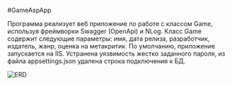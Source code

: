 #GameAspApp

Программа реализует веб приложение по работе с классом Game, используя фреймворки Swagger (OpenApi) и NLog. 
Класс Game содержит следующие параметры: имя, дата релиза, разработчик, издатель, жанр, оценка на метакритик. 
По умолчанию, приложение запускается на IIS. 
Устранена уязвимость жестко заданного пароля, из файла appsettings.json удалена строка подключения к БД.

![ERD](https://user-images.githubusercontent.com/74019811/101696446-8de10200-3a8f-11eb-9ae8-00def3bcf570.jpg)
